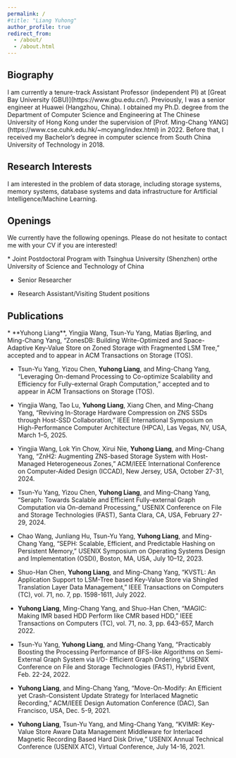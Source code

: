 ```yaml
---
permalink: /
#title: "Liang Yuhong"
author_profile: true
redirect_from: 
  - /about/
  - /about.html
---
```


<h2 id="biography">Biography</h2> 
I am currently a tenure-track Assistant Professor (independent PI) at [Great Bay University (GBU)](https://www.gbu.edu.cn/). Previously, I was a senior engineer at Huawei (Hangzhou, China). I obtained my Ph.D. degree from the Department of Computer Science and Engineering at The Chinese University of Hong Kong under the supervision of [Prof. Ming-Chang YANG](https://www.cse.cuhk.edu.hk/~mcyang/index.html) in 2022. Before that, I received my Bachelor’s degree in computer science from South China University of Technology in 2018. 


<h2 id="research">Research Interests</h2> 
I am interested in the problem of data storage, including storage systems, memory systems, database systems and data infrastructure for Artificial Intelligence/Machine Learning. 

<h2 id="openings">Openings</h2> 
We currently have the following openings. ​​Please do not hesitate to contact me​​ with your CV if you are interested!

​​* Joint Postdoctoral Program​​ with ​​Tsinghua University (Shenzhen)​​ or ​​the University of Science and Technology of China​​

* Senior Researcher

* Research Assistant/​​Visiting Student​​ positions

<h2 id="publications">Publications</h2>  
* **Yuhong Liang**, Yingjia Wang, Tsun-Yu Yang, Matias Bjørling, and Ming-Chang Yang, “ZonesDB: Building Write-Optimized and Space-Adaptive Key-Value Store on Zoned Storage with Fragmented LSM Tree,” accepted and to appear in ACM Transactions on Storage (TOS).

* Tsun-Yu Yang, Yizou Chen, **Yuhong Liang**, and Ming-Chang Yang, “Leveraging On-demand Processing to Co-optimize Scalability and Efficiency for Fully-external Graph Computation,” accepted and to appear in ACM Transactions on Storage (TOS).

* Yingjia Wang, Tao Lu, **Yuhong Liang**, Xiang Chen, and Ming-Chang Yang, “Reviving In-Storage Hardware Compression on ZNS SSDs through Host-SSD Collaboration,” IEEE International Symposium on High-Performance Computer Architecture (HPCA), Las Vegas, NV, USA, March 1–5, 2025.

* Yingjia Wang, Lok Yin Chow, Xirui Nie, **Yuhong Liang**, and Ming-Chang Yang, “ZnH2: Augmenting ZNS-based Storage System with Host-Managed Heterogeneous Zones,” ACM/IEEE International Conference on Computer-Aided Design (ICCAD), New Jersey, USA, October 27-31, 2024.

* Tsun-Yu Yang, Yizou Chen, **Yuhong Liang**, and Ming-Chang Yang, “Seraph: Towards Scalable and Efficient Fully-external Graph Computation via On-demand Processing,” USENIX Conference on File and Storage Technologies (FAST), Santa Clara, CA, USA, February 27-29, 2024.

* Chao Wang, Junliang Hu, Tsun-Yu Yang, **Yuhong Liang**, and Ming-Chang Yang, “SEPH: Scalable, Efficient, and Predictable Hashing on Persistent Memory,” USENIX Symposium on Operating Systems Design and Implementation (OSDI), Boston, MA, USA, July 10–12, 2023.

* Shuo-Han Chen, **Yuhong Liang**, and Ming-Chang Yang, “KVSTL: An Application Support to LSM-Tree based Key-Value Store via Shingled Translation Layer Data Management,” IEEE Transactions on Computers (TC), vol. 71, no. 7, pp. 1598-1611, July 2022.

* **Yuhong Liang**, Ming-Chang Yang, and Shuo-Han Chen, “MAGIC: Making IMR based HDD Perform like CMR based HDD,” IEEE Transactions on Computers (TC), vol. 71, no. 3, pp. 643-657, March 2022.

* Tsun-Yu Yang, **Yuhong Liang**, and Ming-Chang Yang, “Practicably Boosting the Processing Performance of BFS-like Algorithms on Semi-External Graph System via I/O- Efficient Graph Ordering,” USENIX Conference on File and Storage Technologies (FAST), Hybrid Event, Feb. 22-24, 2022.

* **Yuhong Liang**, and Ming-Chang Yang, “Move-On-Modify: An Efficient yet Crash-Consistent Update Strategy for Interlaced Magnetic Recording,” ACM/IEEE Design Automation Conference (DAC), San Francisco, USA, Dec. 5-9, 2021.

* **Yuhong Liang**, Tsun-Yu Yang, and Ming-Chang Yang, “KVIMR: Key-Value Store Aware Data Management Middleware for Interlaced Magnetic Recording Based Hard Disk Drive,” USENIX Annual Technical Conference (USENIX ATC), Virtual Conference, July 14-16, 2021.



